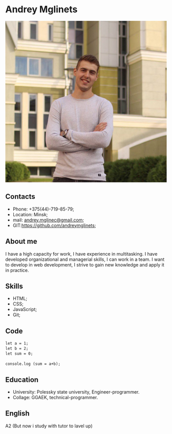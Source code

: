 # Andrey Mglinets
 ![Me](./photo_2023-03-08_17-33-40.jpg)
## Contacts
* Phone: +375(44)-719-85-79;
* Location: Minsk;
* mail: andrey.mglinec@gmail.com;
* GIT:https://github.com/andreymglinets;

## About me
I have a high capacity for work, I have experience in multitasking. I have developed organizational and
managerial skills, I can work in a team. I want to develop in web development, I strive to gain new
knowledge and apply it in practice.

## Skills
* HTML;
* CSS;
* JavaScript;
* Git;

## Code 
    let a = 1;
    let b = 2;
    let sum = 0;

    console.log (sum = a+b);

## Education
* University: Polessky state university, Engineer-programmer.
* Collage: GGAEK, technical-programmer.

## English
A2 (But now i study with tutor to lavel up)